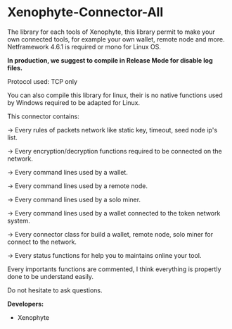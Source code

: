 # Xenophyte-Connector-All

The library for each tools of Xenophyte, this library permit to make your own connected tools, for example your own wallet, remote node and more. Netframework 4.6.1 is required or mono for Linux OS.

**In production, we suggest to compile in Release Mode for disable log files.**

Protocol used: TCP only

You can also compile this library for linux, their is no native functions used by Windows required to be adapted for Linux.

This connector contains:

-> Every rules of packets network like static key, timeout, seed node ip's list.

-> Every encryption/decryption functions required to be connected on the network.

-> Every command lines used by a wallet.

-> Every command lines used by a remote node.

-> Every command lines used by a solo miner.

-> Every command lines used by a wallet connected to the token network system.

-> Every connector class for build a wallet, remote node, solo miner for connect to the network.

-> Every status functions for help you to maintains online your tool.

Every importants functions are commented, I think everything is propertly done to be understand easily.

Do not hesitate to ask questions.

**Developers:**

- Xenophyte 
